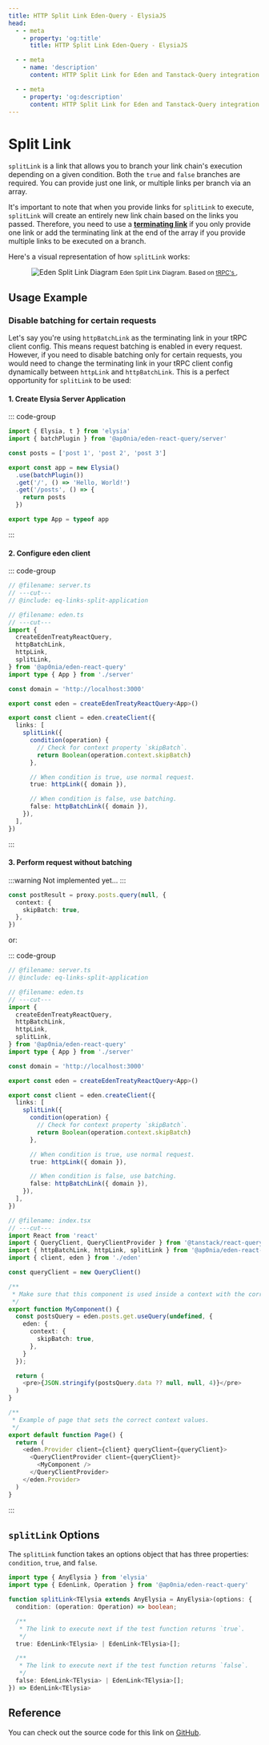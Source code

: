 ```yaml
---
title: HTTP Split Link Eden-Query - ElysiaJS
head:
  - - meta
    - property: 'og:title'
      title: HTTP Split Link Eden-Query - ElysiaJS

  - - meta
    - name: 'description'
      content: HTTP Split Link for Eden and Tanstack-Query integration.

  - - meta
    - property: 'og:description'
      content: HTTP Split Link for Eden and Tanstack-Query integration.
---
```


# Split Link

`splitLink` is a link that allows you to branch your link chain's execution depending on a given condition.
Both the `true` and `false` branches are required.
You can provide just one link, or multiple links per branch via an array.

It's important to note that when you provide links for `splitLink` to execute,
`splitLink` will create an entirely new link chain based on the links you passed.
Therefore, you need to use a [**terminating link**](./index.md#the-terminating-link)
if you only provide one link or add the terminating link at the end of the array
if you provide multiple links to be executed on a branch.

Here's a visual representation of how `splitLink` works:

<div align="center" style="marginBottom: 12px">
  <img src="/assets/split-link-diagram.png" alt="Eden Split Link Diagram"/>
  <small>
    <span>Eden Split Link Diagram. Based on </span>
    <a href="https://trpc.io/docs/client/links/splitLink" target="_blank">tRPC's </a>,
  </small>
</div>

## Usage Example

### Disable batching for certain requests

Let's say you're using `httpBatchLink` as the terminating link in your tRPC client config. This means request batching is enabled in every request. However, if you need to disable batching only for certain requests, you would need to change the terminating link in your tRPC client config dynamically between `httpLink` and `httpBatchLink`. This is a perfect opportunity for `splitLink` to be used:

#### 1. Create Elysia Server Application

::: code-group

```typescript twoslash include eq-links-split-application [server.ts]
import { Elysia, t } from 'elysia'
import { batchPlugin } from '@ap0nia/eden-react-query/server'

const posts = ['post 1', 'post 2', 'post 3']

export const app = new Elysia()
  .use(batchPlugin())
  .get('/', () => 'Hello, World!')
  .get('/posts', () => {
    return posts
  })

export type App = typeof app
```

:::

#### 2. Configure eden client

::: code-group

```typescript twoslash include eden.ts [eden.ts]
// @filename: server.ts
// ---cut---
// @include: eq-links-split-application

// @filename: eden.ts
// ---cut---
import {
  createEdenTreatyReactQuery,
  httpBatchLink,
  httpLink,
  splitLink,
} from '@ap0nia/eden-react-query'
import type { App } from './server'

const domain = 'http://localhost:3000'

export const eden = createEdenTreatyReactQuery<App>()

export const client = eden.createClient({
  links: [
    splitLink({
      condition(operation) {
        // Check for context property `skipBatch`.
        return Boolean(operation.context.skipBatch)
      },

      // When condition is true, use normal request.
      true: httpLink({ domain }),

      // When condition is false, use batching.
      false: httpBatchLink({ domain }),
    }),
  ],
})
```

:::

#### 3. Perform request without batching

:::warning
Not implemented yet...
:::

```typescript
const postResult = proxy.posts.query(null, {
  context: {
    skipBatch: true,
  },
})
```

or:

::: code-group

```typescript twoslash [index.tsx]
// @filename: server.ts
// @include: eq-links-split-application

// @filename: eden.ts
// ---cut---
import {
  createEdenTreatyReactQuery,
  httpBatchLink,
  httpLink,
  splitLink,
} from '@ap0nia/eden-react-query'
import type { App } from './server'

const domain = 'http://localhost:3000'

export const eden = createEdenTreatyReactQuery<App>()

export const client = eden.createClient({
  links: [
    splitLink({
      condition(operation) {
        // Check for context property `skipBatch`.
        return Boolean(operation.context.skipBatch)
      },

      // When condition is true, use normal request.
      true: httpLink({ domain }),

      // When condition is false, use batching.
      false: httpBatchLink({ domain }),
    }),
  ],
})

// @filename: index.tsx
// ---cut---
import React from 'react'
import { QueryClient, QueryClientProvider } from '@tanstack/react-query'
import { httpBatchLink, httpLink, splitLink } from '@ap0nia/eden-react-query'
import { client, eden } from './eden'

const queryClient = new QueryClient()

/**
 * Make sure that this component is used inside a context with the correct client.
 */
export function MyComponent() {
  const postsQuery = eden.posts.get.useQuery(undefined, {
    eden: {
      context: {
        skipBatch: true,
      },
    }
  });

  return (
    <pre>{JSON.stringify(postsQuery.data ?? null, null, 4)}</pre>
  )
}

/**
 * Example of page that sets the correct context values.
 */
export default function Page() {
  return (
    <eden.Provider client={client} queryClient={queryClient}>
      <QueryClientProvider client={queryClient}>
        <MyComponent />
      </QueryClientProvider>
    </eden.Provider>
  )
}
```

:::

## `splitLink` Options

The `splitLink` function takes an options object that has three properties:
`condition`, `true`, and `false`.

```typescript
import type { AnyElysia } from 'elysia'
import type { EdenLink, Operation } from '@ap0nia/eden-react-query'

function splitLink<TElysia extends AnyElysia = AnyElysia>(options: {
  condition: (operation: Operation) => boolean;

  /**
   * The link to execute next if the test function returns `true`.
   */
  true: EdenLink<TElysia> | EdenLink<TElysia>[];

  /**
   * The link to execute next if the test function returns `false`.
   */
  false: EdenLink<TElysia> | EdenLink<TElysia>[];
}) => EdenLink<TElysia>
```

## Reference

You can check out the source code for this link on
[GitHub](https://github.com/ap0nia/eden-query/blob/main/packages/eden/src/links/split-link.ts).
